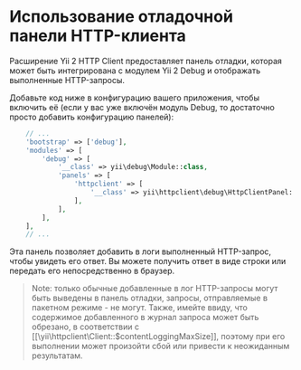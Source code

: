 Использование отладочной панели HTTP-клиента
================================

Расширение Yii 2 HTTP Client предоставляет панель отладки, которая может быть интегрирована с модулем Yii 2 Debug
и отображать выполненные HTTP-запросы.

Добавьте код ниже в конфигурацию вашего приложения, чтобы включить её (если у вас уже включён модуль Debug, 
то достаточно просто добавить конфигурацию панелей):

```php
    // ...
    'bootstrap' => ['debug'],
    'modules' => [
        'debug' => [
            '__class' => yii\debug\Module::class,
            'panels' => [
                'httpclient' => [
                    '__class' => yii\httpclient\debug\HttpClientPanel::class,
                ],
            ],
        ],
    ],
    // ...
```

Эта панель позволяет добавить в логи выполненный HTTP-запрос, чтобы увидеть его ответ. Вы можете получить ответ 
в виде строки или передать его непосредственно в браузер.

> Note: только обычные добавленные в лог HTTP-запросы могут быть выведены в панель отладки, запросы, отправляемые в пакетном режиме - не могут.
  Также, имейте ввиду, что содержимое добавленного в журнал запроса может быть обрезано, в соответствии с [[\yii\httpclient\Client::$contentLoggingMaxSize]],
  поэтому при его выполнении может произойти сбой или привести к неожиданным результатам.
